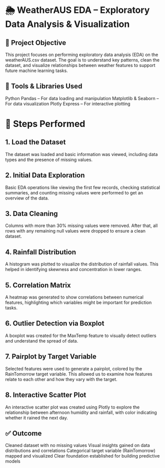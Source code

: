# 🌦️ WeatherAUS EDA – Exploratory Data Analysis & Visualization
## 📌 Project Objective
This project focuses on performing exploratory data analysis (EDA) on the weatherAUS.csv dataset. The goal is to understand key patterns, clean the dataset, and visualize relationships between weather features to support future machine learning tasks.

## 🧰 Tools & Libraries Used
Python
Pandas – For data loading and manipulation
Matplotlib & Seaborn – For data visualization
Plotly Express – For interactive plotting

# 🔧 Steps Performed
## 1. Load the Dataset
The dataset was loaded and basic information was viewed, including data types and the presence of missing values.

## 2. Initial Data Exploration
Basic EDA operations like viewing the first few records, checking statistical summaries, and counting missing values were performed to get an overview of the data.

## 3. Data Cleaning
Columns with more than 30% missing values were removed. After that, all rows with any remaining null values were dropped to ensure a clean dataset.

## 4. Rainfall Distribution
A histogram was plotted to visualize the distribution of rainfall values. This helped in identifying skewness and concentration in lower ranges.

## 5. Correlation Matrix
A heatmap was generated to show correlations between numerical features, highlighting which variables might be important for prediction tasks.

## 6. Outlier Detection via Boxplot
A boxplot was created for the MaxTemp feature to visually detect outliers and understand the spread of data.

## 7. Pairplot by Target Variable
Selected features were used to generate a pairplot, colored by the RainTomorrow target variable. This allowed us to examine how features relate to each other and how they vary with the target.

## 8. Interactive Scatter Plot
An interactive scatter plot was created using Plotly to explore the relationship between afternoon humidity and rainfall, with color indicating whether it rained the next day.

## ✅ Outcome
Cleaned dataset with no missing values
Visual insights gained on data distributions and correlations
Categorical target variable (RainTomorrow) mapped and visualized
Clear foundation established for building predictive models
